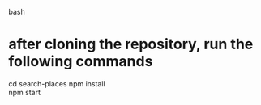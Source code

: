 bash
# after cloning the repository, run the following commands 

cd search-places
npm install  
npm start